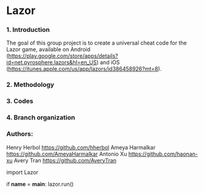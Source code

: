 # Lazor
### 1. Introduction
The goal of this group project is to create a universal cheat code for the Lazor game, available on Android (https://play.google.com/store/apps/details?id=net.pyrosphere.lazors&hl=en_US) and iOS (https://itunes.apple.com/us/app/lazors/id386458926?mt=8). 
### 2. Methodology

### 3. Codes
### 4. Branch organization
### Authors:
Henry Herbol https://github.com/hherbol
Ameya Harmalkar https://github.com/AmeyaHarmalkar
Antonio Xu https://github.com/haonan-xu
Avery Tran https://github.com/AveryTran

import Lazor


if __name__ = __main__:
  lazor.run()
